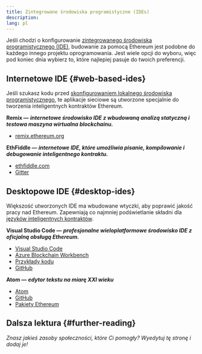 ```yaml
---
title: Zintegrowane środowiska programistyczne (IDEs)
description:
lang: pl
---
```


Jeśli chodzi o konfigurowanie [zintegrowanego środowiska programistycznego (IDE)](https://wikipedia.org/wiki/Integrated_development_environment), budowanie za pomocą Ethereum jest podobne do każdego innego projektu oprogramowania. Jest wiele opcji do wyboru, więc pod koniec dnia wybierz to, które najlepiej pasuje do twoich preferencji.

## Internetowe IDE {#web-based-ides}

Jeśli szukasz kodu przed [skonfigurowaniem lokalnego środowiska programistycznego](/developers/local-environment/), te aplikacje sieciowe są utworzone specjalnie do tworzenia inteligentnych kontraktów Ethereum.

**Remix —** **_internetowe środowisko IDE z wbudowaną analizą statyczną i testowa maszyna wirtualna blockchainu._**

- [remix.ethereum.org](https://remix.ethereum.org/)

**EthFiddle —** **_internetowe IDE, które umożliwia pisanie, kompilowanie i debugowanie inteligentnego kontraktu._**

- [ethfiddle.com](https://ethfiddle.com/)
- [Gitter](https://gitter.im/loomnetwork/ethfiddle)

## Desktopowe IDE {#desktop-ides}

Większość utworzonych IDE ma wbudowane wtyczki, aby poprawić jakość pracy nad Ethereum. Zapewniają co najmniej podświetlanie składni dla [języków inteligentnych kontraktów](/developers/docs/smart-contracts/languages/).

**Visual Studio Code —** **_profesjonalne wieloplatformowe środowisko IDE z oficjalną obsługą Ethereum._**

- [Visual Studio Code](https://code.visualstudio.com/)
- [Azure Blockchain Workbench](https://azuremarketplace.microsoft.com/en-us/marketplace/apps/microsoft-azure-blockchain.azure-blockchain-workbench?tab=Overview)
- [Przykłady kodu](https://github.com/Azure-Samples/blockchain/blob/master/blockchain-workbench/application-and-smart-contract-samples/readme.md)
- [GitHub](https://github.com/microsoft/vscode)

**Atom —** **_edytor tekstu na miarę XXI wieku_**

- [Atom](https://atom.io/)
- [GitHub](https://github.com/atom)
- [Pakiety Ethereum](https://atom.io/packages/search?utf8=%E2%9C%93&q=keyword%3Aethereum&commit=Search)

## Dalsza lektura {#further-reading}

_Znasz jakieś zasoby społeczności, które Ci pomogły? Wyedytuj tę stronę i dodaj je!_
